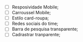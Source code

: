 - [ ] Resposividade Mobile;
- [ ] Carroussel Mobile;
- [ ] Estilo card-roupa;
- [ ] Redes sociais do time;
- [ ] Barra de pesquisa transparente;
- [ ] Cadrastrar tranparente;